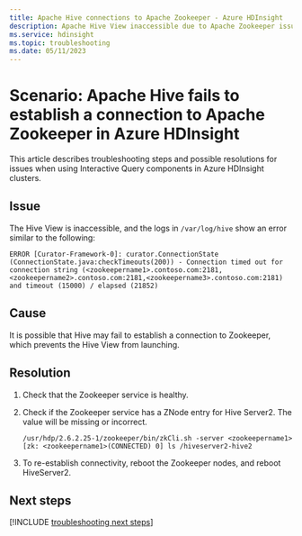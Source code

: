 ```yaml
---
title: Apache Hive connections to Apache Zookeeper - Azure HDInsight
description: Apache Hive View inaccessible due to Apache Zookeeper issues in Azure HDInsight
ms.service: hdinsight
ms.topic: troubleshooting
ms.date: 05/11/2023
---
```


# Scenario: Apache Hive fails to establish a connection to Apache Zookeeper in Azure HDInsight

This article describes troubleshooting steps and possible resolutions for issues when using Interactive Query components in Azure HDInsight clusters.

## Issue

The Hive View is inaccessible, and the logs in `/var/log/hive` show an error similar to the following:

```
ERROR [Curator-Framework-0]: curator.ConnectionState (ConnectionState.java:checkTimeouts(200)) - Connection timed out for connection string (<zookeepername1>.contoso.com:2181,<zookeepername2>.contoso.com:2181,<zookeepername3>.contoso.com:2181) and timeout (15000) / elapsed (21852)
```

## Cause

It is possible that Hive may fail to establish a connection to Zookeeper, which prevents the Hive View from launching.

## Resolution

1. Check that the Zookeeper service is healthy.

1. Check if the Zookeeper service has a ZNode entry for Hive Server2. The value will be missing or incorrect.

    ```
    /usr/hdp/2.6.2.25-1/zookeeper/bin/zkCli.sh -server <zookeepername1>
    [zk: <zookeepername1>(CONNECTED) 0] ls /hiveserver2-hive2
    ```

1. To re-establish connectivity, reboot the Zookeeper nodes, and reboot HiveServer2.

## Next steps

[!INCLUDE [troubleshooting next steps](../includes/hdinsight-troubleshooting-next-steps.md)]
